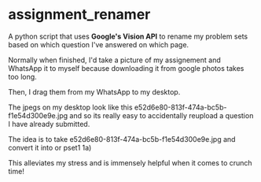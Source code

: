 # assignment_renamer

A python script that uses **Google's Vision API** to rename my problem sets based on which question I've answered on which page. 

Normally when finished, I'd take a picture of my assignement and WhatsApp it to myself because downloading it from google photos takes too long.

Then, I drag them from my WhatsApp to my desktop.

The jpegs on my desktop look like this e52d6e80-813f-474a-bc5b-f1e54d300e9e.jpg and so its really easy to accidentally reupload a question I have already 
submitted. 

The idea is to take e52d6e80-813f-474a-bc5b-f1e54d300e9e.jpg and convert it into or pset1 1a)

This alleviates my stress and is immensely helpful when it comes to crunch time!
